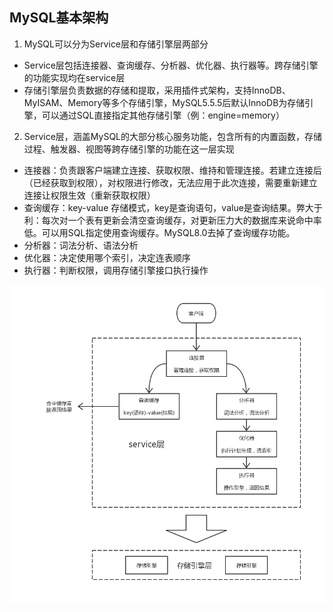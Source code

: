 ## MySQL基本架构
1. MySQL可以分为Service层和存储引擎层两部分
- Service层包括连接器、查询缓存、分析器、优化器、执行器等。跨存储引擎的功能实现均在service层
- 存储引擎层负责数据的存储和提取，采用插件式架构，支持InnoDB、MyISAM、Memory等多个存储引擎，MySQL5.5.5后默认InnoDB为存储引擎，可以通过SQL直接指定其他存储引擎（例：engine=memory）

2. Service层，涵盖MySQL的大部分核心服务功能，包含所有的内置函数，存储过程、触发器、视图等跨存储引擎的功能在这一层实现
- 连接器：负责跟客户端建立连接、获取权限、维持和管理连接。若建立连接后（已经获取到权限），对权限进行修改，无法应用于此次连接，需要重新建立连接让权限生效（重新获取权限）
- 查询缓存：key-value 存储模式，key是查询语句，value是查询结果。弊大于利：每次对一个表有更新会清空查询缓存，对更新压力大的数据库来说命中率低。可以用SQL指定使用查询缓存。MySQL8.0去掉了查询缓存功能。
- 分析器：词法分析、语法分析
- 优化器：决定使用哪个索引，决定连表顺序
- 执行器：判断权限，调用存储引擎接口执行操作

![MySQL基本架构图](https://github.com/WiSmile/hello-world/blob/master/MySQL%20%E6%9E%B6%E6%9E%84.jpg?raw=true)
